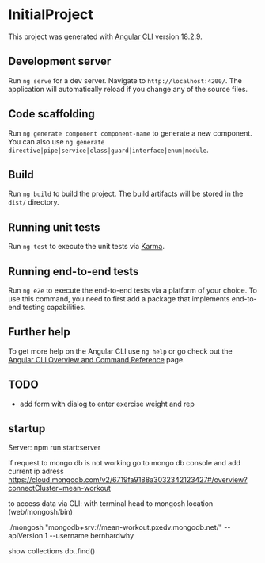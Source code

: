 # InitialProject

This project was generated with [Angular CLI](https://github.com/angular/angular-cli) version 18.2.9.

## Development server

Run `ng serve` for a dev server. Navigate to `http://localhost:4200/`. The application will automatically reload if you change any of the source files.

## Code scaffolding

Run `ng generate component component-name` to generate a new component. You can also use `ng generate directive|pipe|service|class|guard|interface|enum|module`.

## Build

Run `ng build` to build the project. The build artifacts will be stored in the `dist/` directory.

## Running unit tests

Run `ng test` to execute the unit tests via [Karma](https://karma-runner.github.io).

## Running end-to-end tests

Run `ng e2e` to execute the end-to-end tests via a platform of your choice. To use this command, you need to first add a package that implements end-to-end testing capabilities.

## Further help

To get more help on the Angular CLI use `ng help` or go check out the [Angular CLI Overview and Command Reference](https://angular.dev/tools/cli) page.


## TODO
- add form with dialog to enter exercise weight and rep


## startup
Server: npm run start:server

if request to mongo db is not working go to mongo db console and add current ip adress
https://cloud.mongodb.com/v2/6719fa9188a3032342123427#/overview?connectCluster=mean-workout


to access data via CLI: 
with terminal head to mongosh location (web/mongosh/bin)

./mongosh "mongodb+srv://mean-workout.pxedv.mongodb.net/" --apiVersion 1 --username bernhardwhy

show collections
db.<collection>.find()



